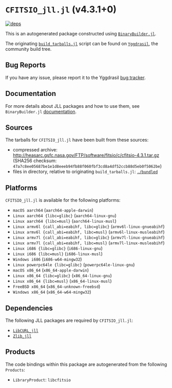 # `CFITSIO_jll.jl` (v4.3.1+0)

[![deps](https://juliahub.com/docs/CFITSIO_jll/deps.svg)](https://juliahub.com/ui/Packages/CFITSIO_jll/LUCxV?page=2)

This is an autogenerated package constructed using [`BinaryBuilder.jl`](https://github.com/JuliaPackaging/BinaryBuilder.jl).

The originating [`build_tarballs.jl`](https://github.com/JuliaPackaging/Yggdrasil/blob/17d072cf23879c47ef388373c920c15c349a3155/C/CFITSIO/build_tarballs.jl) script can be found on [`Yggdrasil`](https://github.com/JuliaPackaging/Yggdrasil/), the community build tree.

## Bug Reports

If you have any issue, please report it to the Yggdrasil [bug tracker](https://github.com/JuliaPackaging/Yggdrasil/issues).

## Documentation

For more details about JLL packages and how to use them, see `BinaryBuilder.jl` [documentation](https://docs.binarybuilder.org/stable/jll/).

## Sources

The tarballs for `CFITSIO_jll.jl` have been built from these sources:

* compressed archive: http://heasarc.gsfc.nasa.gov/FTP/software/fitsio/c/cfitsio-4.3.1.tar.gz (SHA256 checksum: `47a7c8ee05687be1e1d8eeeb94fb88f060fbf3cd8a4df52ccb88d5eb0f5062be`)
* files in directory, relative to originating `build_tarballs.jl`: [`./bundled`](https://github.com/JuliaPackaging/Yggdrasil/tree/17d072cf23879c47ef388373c920c15c349a3155/C/CFITSIO/bundled)

## Platforms

`CFITSIO_jll.jl` is available for the following platforms:

* `macOS aarch64` (`aarch64-apple-darwin`)
* `Linux aarch64 {libc=glibc}` (`aarch64-linux-gnu`)
* `Linux aarch64 {libc=musl}` (`aarch64-linux-musl`)
* `Linux armv6l {call_abi=eabihf, libc=glibc}` (`armv6l-linux-gnueabihf`)
* `Linux armv6l {call_abi=eabihf, libc=musl}` (`armv6l-linux-musleabihf`)
* `Linux armv7l {call_abi=eabihf, libc=glibc}` (`armv7l-linux-gnueabihf`)
* `Linux armv7l {call_abi=eabihf, libc=musl}` (`armv7l-linux-musleabihf`)
* `Linux i686 {libc=glibc}` (`i686-linux-gnu`)
* `Linux i686 {libc=musl}` (`i686-linux-musl`)
* `Windows i686` (`i686-w64-mingw32`)
* `Linux powerpc64le {libc=glibc}` (`powerpc64le-linux-gnu`)
* `macOS x86_64` (`x86_64-apple-darwin`)
* `Linux x86_64 {libc=glibc}` (`x86_64-linux-gnu`)
* `Linux x86_64 {libc=musl}` (`x86_64-linux-musl`)
* `FreeBSD x86_64` (`x86_64-unknown-freebsd`)
* `Windows x86_64` (`x86_64-w64-mingw32`)

## Dependencies

The following JLL packages are required by `CFITSIO_jll.jl`:

* [`LibCURL_jll`](https://github.com/JuliaBinaryWrappers/LibCURL_jll.jl)
* [`Zlib_jll`](https://github.com/JuliaBinaryWrappers/Zlib_jll.jl)

## Products

The code bindings within this package are autogenerated from the following `Products`:

* `LibraryProduct`: `libcfitsio`
